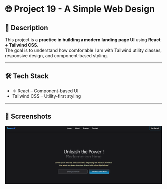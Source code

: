 # 🌐 Project 19 - A Simple Web Design  

## 📖 Description  
This project is a **practice in building a modern landing page UI** using **React + Tailwind CSS**.  
The goal is to understand how comfortable I am with Tailwind utility classes, responsive design, and component-based styling.  

---

## 🛠️ Tech Stack  
- ⚛️ React – Component-based UI  
- Tailwind CSS – Utility-first styling  

---


## 📸 Screenshots  


![PC view](Goal1.png)  




